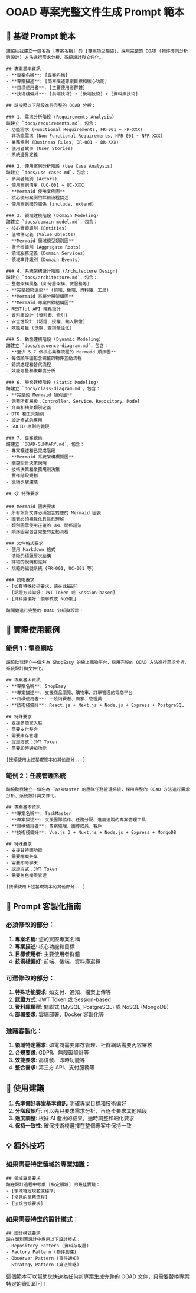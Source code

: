 # OOAD 專案完整文件生成 Prompt 範本

## 🎯 基礎 Prompt 範本

```
請協助我建立一個名為 [專案名稱] 的 [專案類型描述]，採用完整的 OOAD (物件導向分析與設計) 方法進行需求分析、系統設計與文件化。

## 專案基本資訊
- **專案名稱**: [專案名稱]
- **專案描述**: [簡單描述專案目標和核心功能]
- **目標使用者**: [主要使用者群體]
- **技術棧偏好**: [前端技術] + [後端技術] + [資料庫技術]

## 請按照以下階段進行完整的 OOAD 分析：

### 1. 需求分析階段 (Requirements Analysis)
請建立 `docs/requirements.md`，包含：
- 功能需求 (Functional Requirements, FR-001 ~ FR-XXX)
- 非功能需求 (Non-Functional Requirements, NFR-001 ~ NFR-XXX)
- 業務規則 (Business Rules, BR-001 ~ BR-XXX)
- 使用者故事 (User Stories)
- 系統邊界定義

### 2. 使用案例分析階段 (Use Case Analysis)
請建立 `docs/use-cases.md`，包含：
- 參與者識別 (Actors)
- 使用案例清單 (UC-001 ~ UC-XXX)
- **Mermaid 使用案例圖**
- 核心使用案例的詳細流程描述
- 使用案例間的關係 (include, extend)

### 3. 領域建模階段 (Domain Modeling)
請建立 `docs/domain-model.md`，包含：
- 核心實體識別 (Entities)
- 值物件定義 (Value Objects)
- **Mermaid 領域模型類別圖**
- 聚合根識別 (Aggregate Roots)
- 領域服務定義 (Domain Services)
- 領域事件識別 (Domain Events)

### 4. 系統架構設計階段 (Architecture Design)
請建立 `docs/architecture.md`，包含：
- 整體架構風格 (如分層架構、微服務等)
- **完整技術選型** (前端、後端、資料庫、工具)
- **Mermaid 系統分層架構圖**
- **Mermaid 專案目錄結構圖**
- RESTful API 端點設計
- 資料庫設計 (資料表、索引)
- 安全性設計 (認證、授權、輸入驗證)
- 效能考量 (快取、查詢最佳化)

### 5. 動態建模階段 (Dynamic Modeling)
請建立 `docs/sequence-diagram.md`，包含：
- **至少 5-7 個核心業務流程的 Mermaid 順序圖**
- 每個順序圖包含完整的物件互動流程
- 錯誤處理和替代流程
- 效能考量和複雜度分析

### 6. 靜態建模階段 (Static Modeling)
請建立 `docs/class-diagram.md`，包含：
- **完整的 Mermaid 類別圖**
- 涵蓋所有層級：Controller、Service、Repository、Model
- 介面和抽象類別定義
- DTO 和工具類別
- 設計模式的應用
- SOLID 原則的體現

### 7. 專案總結
請建立 `OOAD-SUMMARY.md`，包含：
- 專案概述和已完成階段
- **Mermaid 系統架構概覽圖**
- 關鍵設計決策說明
- 技術決策和業務規則決策
- 實作階段規劃
- 後續步驟建議

## 📋 特殊要求

### Mermaid 圖表要求
- 所有設計文件必須包含對應的 Mermaid 圖表
- 圖表必須視覺化且易於理解
- 類別圖需使用正確的 UML 關係語法
- 順序圖需包含完整的互動流程

### 文件格式要求
- 使用 Markdown 格式
- 清晰的標題層次結構
- 詳細的說明和註解
- 規範的編號系統 (FR-001, UC-001 等)

### 技術要求
- [如有特殊技術要求，請在此描述]
- [認證方式偏好：JWT Token 或 Session-based]
- [資料庫偏好：關聯式或 NoSQL]

請開始進行完整的 OOAD 分析與設計！
```

## 🔧 實際使用範例

### 範例 1：電商網站

```
請協助我建立一個名為 ShopEasy 的線上購物平台，採用完整的 OOAD 方法進行需求分析、系統設計與文件化。

## 專案基本資訊
- **專案名稱**: ShopEasy
- **專案描述**: 支援商品瀏覽、購物車、訂單管理的電商平台
- **目標使用者**: 一般消費者、商家、管理員
- **技術棧偏好**: React.js + Next.js + Node.js + Express + PostgreSQL

## 特殊要求
- 支援多商家入駐
- 需要支付整合
- 需要庫存管理
- 認證方式：JWT Token
- 需要即時通知功能

[接續使用上述基礎範本的其他部分...]
```

### 範例 2：任務管理系統

```
請協助我建立一個名為 TaskMaster 的團隊任務管理系統，採用完整的 OOAD 方法進行需求分析、系統設計與文件化。

## 專案基本資訊
- **專案名稱**: TaskMaster
- **專案描述**: 支援團隊協作、任務分配、進度追蹤的專案管理工具
- **目標使用者**: 專案經理、團隊成員、客戶
- **技術棧偏好**: Vue.js 3 + Nuxt.js + Node.js + Express + MongoDB

## 特殊要求
- 支援甘特圖功能
- 需要檔案共享
- 需要即時聊天
- 認證方式：JWT Token
- 需要角色權限管理

[接續使用上述基礎範本的其他部分...]
```

## 📝 Prompt 客製化指南

### 必須修改的部分：
1. **專案名稱**: 您的實際專案名稱
2. **專案描述**: 核心功能和目標
3. **目標使用者**: 主要使用者群體
4. **技術棧偏好**: 前端、後端、資料庫選擇

### 可選修改的部分：
1. **特殊功能要求**: 如支付、通知、檔案上傳等
2. **認證方式**: JWT Token 或 Session-based
3. **資料庫類型**: 關聯式 (MySQL, PostgreSQL) 或 NoSQL (MongoDB)
4. **部署要求**: 雲端部署、Docker 容器化等

### 進階客製化：
1. **領域特定需求**: 如電商需要庫存管理、社群網站需要內容審核
2. **合規要求**: GDPR、無障礙設計等
3. **效能要求**: 高併發、即時功能等
4. **整合需求**: 第三方 API、支付服務等

## 🎯 使用建議

1. **先準備好專案基本資訊**: 明確專案目標和技術偏好
2. **分階段執行**: 可以先只要求需求分析，再逐步要求其他階段
3. **適度調整**: 根據 AI 產出的結果，適時調整和細化要求
4. **保持一致性**: 確保技術棧選擇在整個專案中保持一致

## 💡 額外技巧

### 如果需要特定領域的專業知識：
```
## 領域專業要求
請在設計過程中考慮 [特定領域] 的最佳實踐：
- [領域特定規範或標準]
- [常見的業務流程]
- [法規合規要求]
```

### 如果需要特定的設計模式：
```
## 設計模式要求
請在類別圖設計中應用以下設計模式：
- Repository Pattern (資料存取層)
- Factory Pattern (物件創建)
- Observer Pattern (事件通知)
- Strategy Pattern (算法策略)
```

這個範本可以幫助您快速為任何新專案生成完整的 OOAD 文件，只需要替換專案特定的資訊即可！
